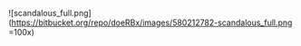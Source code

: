 ![scandalous_full.png](https://bitbucket.org/repo/doeRBx/images/580212782-scandalous_full.png =100x)